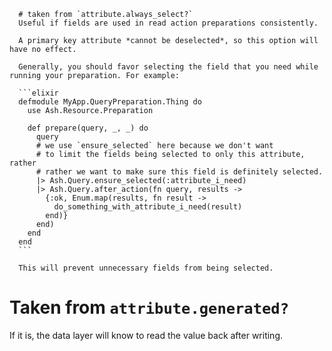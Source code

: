       # taken from `attribute.always_select?`
      Useful if fields are used in read action preparations consistently.

      A primary key attribute *cannot be deselected*, so this option will have no effect.

      Generally, you should favor selecting the field that you need while running your preparation. For example:

      ```elixir
      defmodule MyApp.QueryPreparation.Thing do
        use Ash.Resource.Preparation

        def prepare(query, _, _) do
          query
          # we use `ensure_selected` here because we don't want
          # to limit the fields being selected to only this attribute, rather
          # rather we want to make sure this field is definitely selected.
          |> Ash.Query.ensure_selected(:attribute_i_need)
          |> Ash.Query.after_action(fn query, results ->
            {:ok, Enum.map(results, fn result ->
              do_something_with_attribute_i_need(result)
            end)}
          end)
        end
      end
      ```

      This will prevent unnecessary fields from being selected.


# Taken from `attribute.generated?`
If it is, the data layer will know to read the value back after writing.